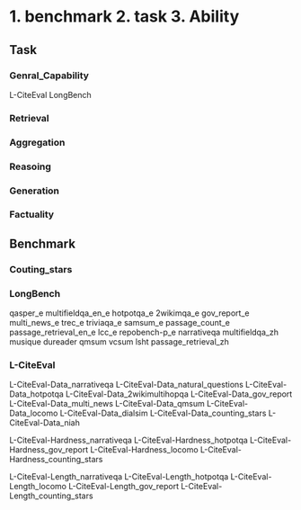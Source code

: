 

# 1. benchmark 2. task 3. Ability
## Task
### Genral_Capability
L-CiteEval
LongBench
### Retrieval

### Aggregation

### Reasoing

### Generation
<!-- LongGenBench -->
### Factuality
<!-- Long-form factuality  -->

## Benchmark

### Couting_stars
### LongBench
qasper_e
multifieldqa_en_e
hotpotqa_e
2wikimqa_e
gov_report_e
multi_news_e
trec_e
triviaqa_e
samsum_e
passage_count_e
passage_retrieval_en_e
lcc_e
repobench-p_e
narrativeqa
multifieldqa_zh
musique
dureader
qmsum
vcsum
lsht
passage_retrieval_zh

### L-CiteEval
L-CiteEval-Data_narrativeqa
L-CiteEval-Data_natural_questions
L-CiteEval-Data_hotpotqa
L-CiteEval-Data_2wikimultihopqa
L-CiteEval-Data_gov_report 
L-CiteEval-Data_multi_news
L-CiteEval-Data_qmsum
L-CiteEval-Data_locomo
L-CiteEval-Data_dialsim
L-CiteEval-Data_counting_stars
L-CiteEval-Data_niah

L-CiteEval-Hardness_narrativeqa
L-CiteEval-Hardness_hotpotqa
L-CiteEval-Hardness_gov_report
L-CiteEval-Hardness_locomo
L-CiteEval-Hardness_counting_stars

L-CiteEval-Length_narrativeqa
L-CiteEval-Length_hotpotqa
L-CiteEval-Length_locomo
L-CiteEval-Length_gov_report
L-CiteEval-Length_counting_stars

